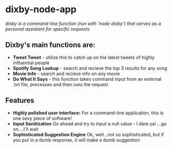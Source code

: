 # dixby-node-app

*dixby is a command-line function (run with 'node dixby') that serves as a personal assistant for specific requests.*

## Dixby's main functions are: 
  * **Tweet Tweet** - utilize this to catch up on the latest tweets of highly influential people
  * **Spotify Song Lookup**  - search and recieve the top 3 results for any song
  * **Movie Info** - search and recieve info on any movie
  * **Do What It Says** - this function takes command input from an external .txt file, processes and then runs the request
  
 ## Features
  * **Highly polished user interface:** For a command-line application, this is one sexy piece of software!
  * **Input Sanitization** Go ahead and try to input a null value - I dare ya! ...go on....I'll wait
  * **Sophisticated Suggestion Engine** Ok, well...not so sophisticated, but if you put in a dumb response, it will make a dumb suggestion

  
  
